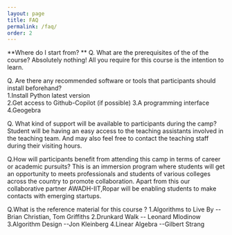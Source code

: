 ```yaml
---
layout: page
title: FAQ
permalink: /faq/
order: 2
---
```



**Where do I start from? **
Q. What are the prerequisites of the of the course?
Absolutely nothing! All you require for this course is the intention to learn.

Q. Are there any recommended software or tools that participants should install beforehand?  
1.Install Python latest version  
2.Get access to Github-Copilot (if possible)
3.A programming interface
4.Geogebra


Q. What kind of support will be available to participants during the camp?
Student will be having an easy access to the teaching assistants involved in the teaching team. And may also feel free to contact the teaching staff during their visiting hours.

Q.How will participants benefit from attending this camp in terms of career or academic pursuits?
This is an immersion program where students will get an opportunity to meets professionals and students of various colleges across the country to promote collaboration. Apart from this our collaborative partner AWADH-IIT,Ropar will be enabling students to make contacts with emerging startups.

Q.What is the reference material for this course ?
1.Algorithms to Live By --Brian Christian, Tom Griffiths
2.Drunkard Walk -- Leonard Mlodinow
3.Algorithm Design --Jon Kleinberg
4.Linear Algebra --Gilbert Strang



